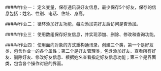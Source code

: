 #####作业一：
定义变量，保存通讯录好友信息，最少保存5个好友，保存的信息包括：姓名、性别、电话、住址、身高。

#####作业二：
循环添加好友功能，每次添加完好友后访问是否添加。
  

#####作业三：
使用数组保存好友信息，并实现添加、删除、修改和查询功能。

#####作业四：
使用面向对象的方式重构通讯录，创建三个类，第一个是好友类，包含作业一的各个属性；第二个是好友管理类，包含添加好友、查看所有好友、删除好友、修改好友信息、根据姓名查看指定好友信息功能；第三个是界面类，包含各个操作对应的界面。


